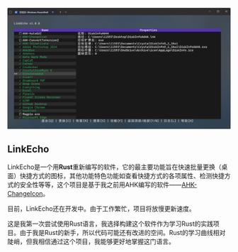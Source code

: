 ![image](https://github.com/iKineticate/LinkEcho/blob/master/Screenshots/app.png)

## LinkEcho

LinkEcho是一个用**Rust**重新编写的软件，它的最主要功能旨在快速批量更换（桌面）快捷方式的图标，其他功能特色功能如查看快捷方式的各项属性、检测快捷方式的安全性等等，这个项目是基于我之前用AHK编写的软件——[AHK-ChangeIcon](https://github.com/iKineticate/AHK-ChangeIcon)。

目前，LinkEcho还在开发中。由于工作繁忙，项目将放慢更新速度。

这是我第一次尝试使用Rust语言，我选择构建这个软件作为学习Rust的实践项目。由于我是Rust的新手，所以代码可能还有改进的空间。Rust的学习曲线相对陡峭，但我相信通过这个项目，我能够更好地掌握这门语言。